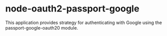 # node-oauth2-passport-google
 This application provides strategy for authenticating with Google using the passport-google-oauth20 module.
